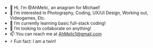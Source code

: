 - 👋 Hi, I’m @AhMelic, an anagram for Michael!
- 👀 I’m interested in Photography, Coding, UX/UI Design, Working out, Videogames, Etc.
- 🌱 I’m currently learning basic full-stack coding!
- 💞️ I’m looking to collaborate on anything!
- 📫 You can reach me at AhMelic1@gmail.com
- ⚡ Fun fact: I am a twin! 

<!---
AhMelic/AhMelic is a ✨ special ✨ repository because its `README.md` (this file) appears on your GitHub profile.
You can click the Preview link to take a look at your changes.
--->
